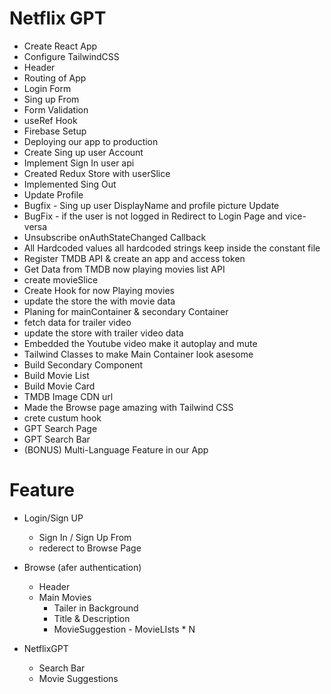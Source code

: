 # Netflix GPT

- Create React App
- Configure TailwindCSS
- Header
- Routing of App
- Login Form
- Sing up From  
- Form Validation
- useRef Hook
- Firebase Setup
- Deploying our app to production
- Create Sing up user Account
- Implement Sign In user api
- Created Redux Store with userSlice
- Implemented Sing Out
- Update Profile
- Bugfix - Sing up user DisplayName and profile picture Update
- BugFix - if the user is not logged in Redirect to Login Page and vice-versa
- Unsubscribe onAuthStateChanged Callback
- All Hardcoded values all hardcoded strings keep inside the constant file
- Register TMDB API & create an app and access token
- Get Data from TMDB now playing movies list API
- create movieSlice
- Create Hook for now Playing movies
- update the store the with movie data
- Planing for mainContainer & secondary Container
- fetch data for trailer video 
- update the store with trailer video data
- Embedded the Youtube video make it autoplay and mute
- Tailwind Classes to make Main Container look asesome
- Build Secondary Component
- Build Movie List
- Build Movie Card
- TMDB Image CDN url
- Made the Browse page amazing with Tailwind CSS
- crete custum hook
- GPT Search Page
- GPT Search Bar
- (BONUS) Multi-Language Feature in our App

 


# Feature 

- Login/Sign UP
    - Sign In / Sign Up From
    - rederect  to Browse Page

- Browse (afer authentication)
     - Header
     - Main Movies
          - Tailer in Background
          - Title & Description
          - MovieSuggestion
                - MovieLIsts * N

- NetflixGPT
     - Search Bar
     - Movie Suggestions